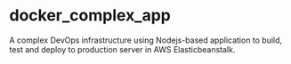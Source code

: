 # docker_complex_app
A complex DevOps infrastructure using Nodejs-based application to build, test and deploy to production server in AWS Elasticbeanstalk.
